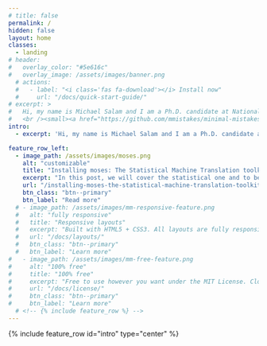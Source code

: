 ```yaml
---
# title: false
permalink: /
hidden: false
layout: home
classes:
  - landing
# header:
#   overlay_color: "#5e616c"
#   overlay_image: /assets/images/banner.png
  # actions:
  #   - label: "<i class='fas fa-download'></i> Install now"
  #     url: "/docs/quick-start-guide/"
# excerpt: >
#   Hi, my name is Michael Salam and I am a Ph.D. candidate at National Institute of Technology, Silchar, India. My research interest is primarily on Natural Language Processing for low resource languages.
#   <br /><small><a href="https://github.com/mmistakes/minimal-mistakes/releases/tag/4.21.0">Latest release v4.21.0</a></small>
intro: 
  - excerpt: 'Hi, my name is Michael Salam and I am a Ph.D. candidate at National Institute of Technology, Silchar, India. My research interest is primarily on Natural Language Processing for low resource languages.'

feature_row_left:
  - image_path: /assets/images/moses.png
    alt: "customizable"
    title: "Installing moses: The Statistical Machine Translation toolkit"
    excerpt: "In this post, we will cover the statistical one and to be specific we will walk through the installation for one of the most widely used SMT toolkit: the `mosesdecoder`."
    url: "/installing-moses-the-statistical-machine-translation-toolkit/"
    btn_class: "btn--primary"
    btn_label: "Read more"
  # - image_path: /assets/images/mm-responsive-feature.png
  #   alt: "fully responsive"
  #   title: "Responsive layouts"
  #   excerpt: "Built with HTML5 + CSS3. All layouts are fully responsive with helpers to augment your content."
  #   url: "/docs/layouts/"
  #   btn_class: "btn--primary"
  #   btn_label: "Learn more"
#   - image_path: /assets/images/mm-free-feature.png
#     alt: "100% free"
#     title: "100% free"
#     excerpt: "Free to use however you want under the MIT License. Clone it, fork it, customize it... whatever!"
#     url: "/docs/license/"
#     btn_class: "btn--primary"
#     btn_label: "Learn more"      
  # <!-- {% include feature_row %} -->
---
```


{% include feature_row id="intro" type="center" %}

<!-- {% include feature_row id="feature_row_left" type="left" %} --> 
<!-- <div class="twitter-wrapper">
    <a class="twitter-timeline" data-width="220" data-height="220" data-theme="light" data-tweet-limit="3" href="https://twitter.com/Zombie_Purii?ref_src=twsrc%5Etfw">Tweets by Zombie_Purii</a> <script async src="https://platform.twitter.com/widgets.js" charset="utf-8"></script>
</div> -->


 <!-- <div class="twitter-wrapper">
    <a class="twitter-timeline" data-width="220" data-height="220" data-theme="light" data-tweet-limit="3" href="https://twitter.com/Zombie_Purii?ref_src=twsrc%5Etfw">Tweets by Zombie_Purii</a> <script async src="https://platform.twitter.com/widgets.js" charset="utf-8"></script>
</div> -->
